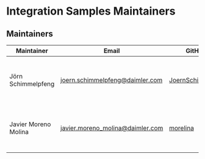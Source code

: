 <!-- SPDX-License-Identifier: MIT --->
# Integration Samples Maintainers

## Maintainers

| Maintainer       | Email                           | GitHub ID                                 | Affiliation                                                                                       | Joined     |
| -----------------| ------------------------------- | ----------------------------------------- | ------------------------------------------------------------------------------------------------- | ---------- | 
| Jörn Schimmelpfeng | <joern.schimmelpfeng@daimler.com>  | [JoernSchimmelpfeng](https://github.com/joernschimmelpfeng)     | Mercedes-Benz Connectivity Services GmbH, [imprint](https://www.connect-business.net/de-de/p/anbieter-datenschutz-1063#anbieter) | 04/01/2021 | 
| Javier Moreno Molina | <javier.moreno_molina@daimler.com>  | [morelina](https://github.com/morelina)                                | Mercedes-Benz Connectivity Services GmbH, [imprint](https://www.connect-business.net/de-de/p/anbieter-datenschutz-1063#anbieter) | 04/01/2021 | 

<!--
## Emeritus Maintainers

*(None at the moment)*

| Maintainer                                       | GitHub ID                                 | Affiliation                                                                                       | Left   |
| ------------------------------------------------ | ----------------------------------------- | ------------------------------------------------------------------------------------------------- | -------| 

-->